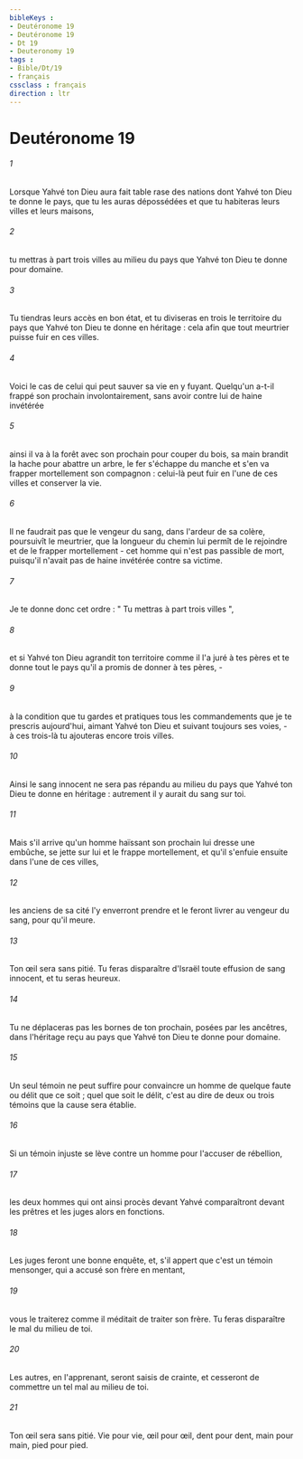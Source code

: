 ```yaml
---
bibleKeys : 
- Deutéronome 19
- Deutéronome 19
- Dt 19
- Deuteronomy 19
tags : 
- Bible/Dt/19
- français
cssclass : français
direction : ltr
---
```


# Deutéronome 19

###### 1
Lorsque Yahvé ton Dieu aura fait table rase des nations dont Yahvé ton Dieu te donne le pays, que tu les auras dépossédées et que tu habiteras leurs villes et leurs maisons, 
###### 2
tu mettras à part trois villes au milieu du pays que Yahvé ton Dieu te donne pour domaine. 
###### 3
Tu tiendras leurs accès en bon état, et tu diviseras en trois le territoire du pays que Yahvé ton Dieu te donne en héritage : cela afin que tout meurtrier puisse fuir en ces villes. 
###### 4
Voici le cas de celui qui peut sauver sa vie en y fuyant. Quelqu'un a-t-il frappé son prochain involontairement, sans avoir contre lui de haine invétérée 
###### 5
ainsi il va à la forêt avec son prochain pour couper du bois, sa main brandit la hache pour abattre un arbre, le fer s'échappe du manche et s'en va frapper mortellement son compagnon : celui-là peut fuir en l'une de ces villes et conserver la vie. 
###### 6
Il ne faudrait pas que le vengeur du sang, dans l'ardeur de sa colère, poursuivît le meurtrier, que la longueur du chemin lui permît de le rejoindre et de le frapper mortellement - cet homme qui n'est pas passible de mort, puisqu'il n'avait pas de haine invétérée contre sa victime. 
###### 7
Je te donne donc cet ordre : " Tu mettras à part trois villes ", 
###### 8
et si Yahvé ton Dieu agrandit ton territoire comme il l'a juré à tes pères et te donne tout le pays qu'il a promis de donner à tes pères, - 
###### 9
à la condition que tu gardes et pratiques tous les commandements que je te prescris aujourd'hui, aimant Yahvé ton Dieu et suivant toujours ses voies, - à ces trois-là tu ajouteras encore trois villes. 
###### 10
Ainsi le sang innocent ne sera pas répandu au milieu du pays que Yahvé ton Dieu te donne en héritage : autrement il y aurait du sang sur toi. 
###### 11
Mais s'il arrive qu'un homme haïssant son prochain lui dresse une embûche, se jette sur lui et le frappe mortellement, et qu'il s'enfuie ensuite dans l'une de ces villes, 
###### 12
les anciens de sa cité l'y enverront prendre et le feront livrer au vengeur du sang, pour qu'il meure. 
###### 13
Ton œil sera sans pitié. Tu feras disparaître d'Israël toute effusion de sang innocent, et tu seras heureux. 
###### 14
Tu ne déplaceras pas les bornes de ton prochain, posées par les ancêtres, dans l'héritage reçu au pays que Yahvé ton Dieu te donne pour domaine. 
###### 15
Un seul témoin ne peut suffire pour convaincre un homme de quelque faute ou délit que ce soit ; quel que soit le délit, c'est au dire de deux ou trois témoins que la cause sera établie. 
###### 16
Si un témoin injuste se lève contre un homme pour l'accuser de rébellion, 
###### 17
les deux hommes qui ont ainsi procès devant Yahvé comparaîtront devant les prêtres et les juges alors en fonctions. 
###### 18
Les juges feront une bonne enquête, et, s'il appert que c'est un témoin mensonger, qui a accusé son frère en mentant, 
###### 19
vous le traiterez comme il méditait de traiter son frère. Tu feras disparaître le mal du milieu de toi. 
###### 20
Les autres, en l'apprenant, seront saisis de crainte, et cesseront de commettre un tel mal au milieu de toi. 
###### 21
Ton œil sera sans pitié. Vie pour vie, œil pour œil, dent pour dent, main pour main, pied pour pied. 
